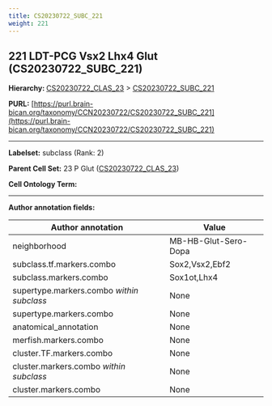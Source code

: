 ```yaml
---
title: CS20230722_SUBC_221
weight: 221
---
```

## 221 LDT-PCG Vsx2 Lhx4 Glut (CS20230722_SUBC_221)
<b>Hierarchy: </b>
[CS20230722_CLAS_23](../CS20230722_CLAS_23) >
[CS20230722_SUBC_221](../CS20230722_SUBC_221)

**PURL:** [https://purl.brain-bican.org/taxonomy/CCN20230722/CS20230722_SUBC_221](https://purl.brain-bican.org/taxonomy/CCN20230722/CS20230722_SUBC_221)

---


**Labelset:** subclass (Rank: 2)

**Parent Cell Set:** 23 P Glut ([CS20230722_CLAS_23](../CS20230722_CLAS_23))



**Cell Ontology Term:** 

[MARKER GENES.]: #


---

[TRANSFERRED ANNOTATIONS.]: #


[AUTHOR ANNOTATION FIELDS.]: #


**Author annotation fields:**

| Author annotation | Value |
|-------------------|-------|
|neighborhood|MB-HB-Glut-Sero-Dopa|
|subclass.tf.markers.combo|Sox2,Vsx2,Ebf2|
|subclass.markers.combo|Sox1ot,Lhx4|
|supertype.markers.combo _within subclass_|None|
|supertype.markers.combo|None|
|anatomical_annotation|None|
|merfish.markers.combo|None|
|cluster.TF.markers.combo|None|
|cluster.markers.combo _within subclass_|None|
|cluster.markers.combo|None|
